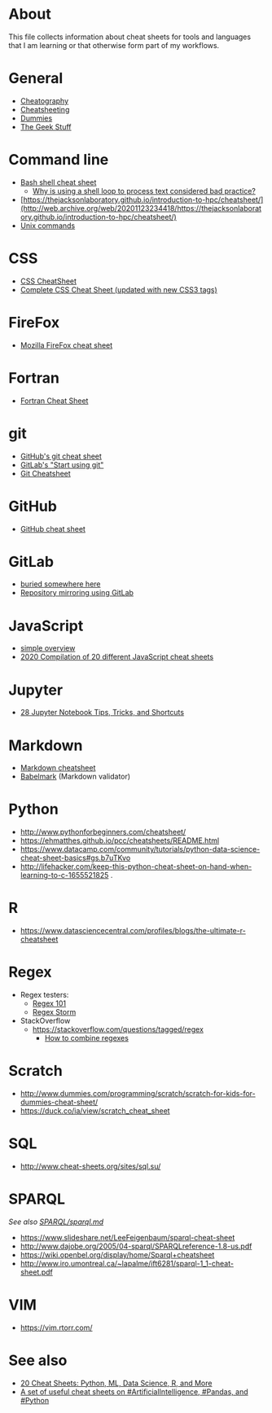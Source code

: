 # About

This file collects information about cheat sheets for tools and languages that I am learning or that otherwise form part of my workflows.

# General

* [Cheatography](https://www.cheatography.com/tag/gitlab/)
* [Cheatsheeting](http://www.cheatsheeting.com/show.html?sheet=firefox-keyboard-shortcuts)
* [Dummies](http://www.dummies.com/programming/scratch/scratch-for-kids-for-dummies-cheat-sheet/)
* [The Geek Stuff](http://www.thegeekstuff.com/tag/firefox/)

# Command line

* [Bash shell cheat sheet](https://gist.github.com/LeCoupa/122b12050f5fb267e75f)
  - [Why is using a shell loop to process text considered bad practice?](https://unix.stackexchange.com/questions/169716/why-is-using-a-shell-loop-to-process-text-considered-bad-practice)
* [https://thejacksonlaboratory.github.io/introduction-to-hpc/cheatsheet/](http://web.archive.org/web/20201123234418/https://thejacksonlaboratory.github.io/introduction-to-hpc/cheatsheet/)
* [Unix commands](https://en.wikipedia.org/wiki/Template:Unix_commands)

# CSS

* [CSS CheatSheet](https://htmlcheatsheet.com/css/)
* [Complete CSS Cheat Sheet (updated with new CSS3 tags)](https://websitesetup.org/css3-cheat-sheet/)

# FireFox

* [Mozilla FireFox cheat sheet](http://lesliefranke.com/files/reference/firefoxcheatsheet.html)

# Fortran

* [Fortran Cheat Sheet](https://github.com/StanislavRadkov/Fortran-Cheat-Sheet)

# git

* [GitHub's git cheat sheet](https://training.github.com/)
* [GitLab's "Start using git"](https://docs.gitlab.com/ee/gitlab-basics/start-using-git.html)
* [Git Cheatsheet](https://gist.github.com/eashish93/3eca6a90fef1ea6e586b7ec211ff72a5)

# GitHub

* [GitHub cheat sheet](https://github.com/tiimgreen/github-cheat-sheet)

# GitLab

* [buried somewhere here](https://gitlab.com/gitlab-com/marketing/issues/7)
* [Repository mirroring using GitLab](https://docs.gitlab.com/ee/workflow/repository_mirroring.html)

# JavaScript

* [simple overview](https://htmlcheatsheet.com/js/)
* [2020 Compilation of 20 different JavaScript cheat sheets](https://www.rankred.com/javascript-cheat-sheets/)

# Jupyter

* [28 Jupyter Notebook Tips, Tricks, and Shortcuts](https://www.dataquest.io/blog/jupyter-notebook-tips-tricks-shortcuts/)

# Markdown

* [Markdown cheatsheet](https://github.com/adam-p/markdown-here/wiki/Markdown-Cheatsheet)
* [Babelmark](http://johnmacfarlane.net/babelmark2/?text=above%0A%0A%5Bcomment%5D%3A+%3C%3E+(THIS+SHOULD+BE+REMOVED)%0Abelow) (Markdown validator)

# Python

* http://www.pythonforbeginners.com/cheatsheet/
* https://ehmatthes.github.io/pcc/cheatsheets/README.html
* https://www.datacamp.com/community/tutorials/python-data-science-cheat-sheet-basics#gs.b7uTKvo
* http://lifehacker.com/keep-this-python-cheat-sheet-on-hand-when-learning-to-c-1655521825 .

# R

* https://www.datasciencecentral.com/profiles/blogs/the-ultimate-r-cheatsheet

# Regex

* Regex testers:
  - [Regex 101](https://regex101.com/r/igjCuo/1)
  - [Regex Storm](http://regexstorm.net/tester?p=%28%5cS%2b%29%5cs%2bCounty&i=Allatoona+was+a+town+located+in+extreme+southeastern+Bartow+County%2c+Georgia.)
* StackOverflow
  - https://stackoverflow.com/questions/tagged/regex
    - [How to combine regexes](https://stackoverflow.com/questions/869809/combine-regexp)

# Scratch

* http://www.dummies.com/programming/scratch/scratch-for-kids-for-dummies-cheat-sheet/
* https://duck.co/ia/view/scratch_cheat_sheet

# SQL

* http://www.cheat-sheets.org/sites/sql.su/

# SPARQL

*See also [SPARQL/sparql.md](SPARQL/sparql.md)*

* https://www.slideshare.net/LeeFeigenbaum/sparql-cheat-sheet
* http://www.dajobe.org/2005/04-sparql/SPARQLreference-1.8-us.pdf
* https://wiki.openbel.org/display/home/Sparql+cheatsheet
* http://www.iro.umontreal.ca/~lapalme/ift6281/sparql-1_1-cheat-sheet.pdf

# VIM

* https://vim.rtorr.com/


# See also

* [20 Cheat Sheets: Python, ML, Data Science, R, and More](http://www.datasciencecentral.com/profiles/blogs/20-cheat-sheets-python-ml-data-science)
* [A set of useful cheat sheets on #ArtificialIntelligence, #Pandas, and #Python](http://web.archive.org/web/20210606235156/https://twitter.com/DataScienceDojo/status/1401677050218487809)
